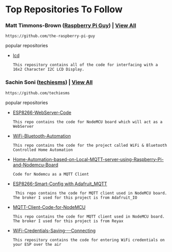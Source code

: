 # Top Repositories To Follow

### Matt Timmons-Brown (<a href="https://github.com/the-raspberry-pi-guy">Raspberry Pi Guy</a>) | <a href="https://github.com/the-raspberry-pi-guy?tab=repositories">View All </a>
  
    https://github.com/the-raspberry-pi-guy
    
popular repositories
* <a href="https://github.com/the-raspberry-pi-guy/lcd">lcd</a>
   
      This repository contains all of the code for interfacing with a 16x2 Character I2C LCD Display. 
      
### Sachin Soni (<a href="https://github.com/techiesms">techiesms</a>) | <a href="https://github.com/techiesms?tab=repositories">View All </a>
  
    https://github.com/techiesms
    
popular repositories
* <a href="https://github.com/techiesms/ESP8266-WebServer-Code">ESP8266-WebServer-Code</a> 
   
      This repo contains the code for NodeMCU board which will act as a WebServer

* <a href="https://github.com/techiesms/WiFi-Bluetooth-Automation">WiFi-Bluetooth-Automation</a>
   
      This repo contains the code for the project called WiFi & Bluetooth Controlled Home Automation

* <a href="https://github.com/techiesms/Home-Automation-based-on-Local-MQTT-server-using-Raspberry-Pi-and-Nodemcu-Board/blob/master/Adafruit_MQTT_Library-master/examples/mqtt_esp8266/mqtt_esp8266.ino">Home-Automation-based-on-Local-MQTT-server-using-Raspberry-Pi-and-Nodemcu-Board</a>
   
      Code for Nodemcu as a MQTT Client

* <a href="https://github.com/techiesms/ESP8266-Smart-Config/blob/master/Sonoff_with_Smart_Config/Sonoff_with_Smart_Config.ino">ESP8266-Smart-Config with Adafruit_MQTT</a>
      
       This repo contains the code for MQTT client used in NodeMCU board. The broker I used for this project is from Adafruit_IO

* <a href="https://github.com/techiesms/MQTT-Client-Code-for-NodeMCU/blob/master/mqtt_esp8266/mqtt_esp8266.ino">MQTT-Client-Code-for-NodeMCU</a>

      This repo contains the code for MQTT client used in NodeMCU board. The broker I used for this project is from Reyax
      

* <a href="https://github.com/techiesms/WiFi-Credentials-Saving---Connecting/blob/master/WiFi_Credentials_Saving_and_Connecting_/WiFi_Credentials_Saving_and_Connecting_.ino">WiFi-Credentials-Saving---Connecting  </a>
   
      This repository contains the code for entering WiFi credentials on your ESP over the air    
    
      
      



   
